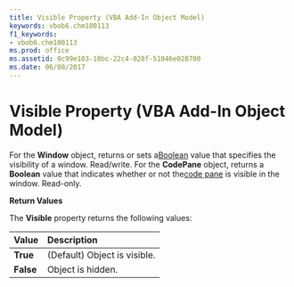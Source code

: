 ```yaml
---
title: Visible Property (VBA Add-In Object Model)
keywords: vbob6.chm100113
f1_keywords:
- vbob6.chm100113
ms.prod: office
ms.assetid: 0c99e103-10bc-22c4-028f-51046e028700
ms.date: 06/08/2017
---
```



# Visible Property (VBA Add-In Object Model)

For the  **Window** object, returns or sets a[Boolean](../../Glossary/vbe-glossary.md#boolean-data-type) value that specifies the visibility of a window. Read/write. For the **CodePane** object, returns a **Boolean** value that indicates whether or not the[code pane](../../Glossary/vbe-glossary.md#code-pane) is visible in the window. Read-only.

**Return Values**

The  **Visible** property returns the following values:

|**Value**|**Description**|
|:-----|:-----|
|**True**|(Default) Object is visible.|
|**False**|Object is hidden.|

